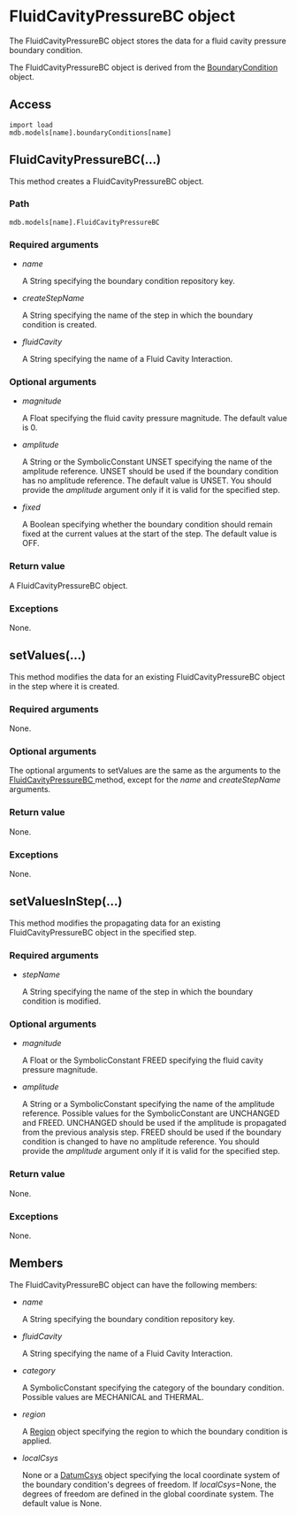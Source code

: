 # FluidCavityPressureBC object

The FluidCavityPressureBC object stores the data for a fluid cavity pressure boundary condition.

The FluidCavityPressureBC object is derived from the [BoundaryCondition](https://help.3ds.com/2022/english/DSSIMULIA_Established/SIMACAEKERRefMap/simaker-c-boundaryconditionpyc.htm?ContextScope=all) object.

## Access

```
import load
mdb.models[name].boundaryConditions[name]
```

## FluidCavityPressureBC(...)



This method creates a FluidCavityPressureBC object.



### Path

```
mdb.models[name].FluidCavityPressureBC
```

### Required arguments

- *name*

  A String specifying the boundary condition repository key.

- *createStepName*

  A String specifying the name of the step in which the boundary condition is created.

- *fluidCavity*

  A String specifying the name of a Fluid Cavity Interaction.

### Optional arguments

- *magnitude*

  A Float specifying the fluid cavity pressure magnitude. The default value is 0.

- *amplitude*

  A String or the SymbolicConstant UNSET specifying the name of the amplitude reference. UNSET should be used if the boundary condition has no amplitude reference. The default value is UNSET. You should provide the *amplitude* argument only if it is valid for the specified step.

- *fixed*

  A Boolean specifying whether the boundary condition should remain fixed at the current values at the start of the step. The default value is OFF.

### Return value

A FluidCavityPressureBC object.

### Exceptions

None.



## setValues(...)



This method modifies the data for an existing FluidCavityPressureBC object in the step where it is created.



### Required arguments

None.

### Optional arguments

The optional arguments to setValues are the same as the arguments to the [FluidCavityPressureBC ](https://help.3ds.com/2022/english/DSSIMULIA_Established/SIMACAEKERRefMap/simaker-c-fluidcavitypressurebcpyc.htm?ContextScope=all#simaker-fluidcavitypressurebcfluidcavitypressurebcpyc)method, except for the *name* and *createStepName* arguments.

### Return value

None.

### Exceptions

None.



## setValuesInStep(...)



This method modifies the propagating data for an existing FluidCavityPressureBC object in the specified step.



### Required arguments

- *stepName*

  A String specifying the name of the step in which the boundary condition is modified.

### Optional arguments

- *magnitude*

  A Float or the SymbolicConstant FREED specifying the fluid cavity pressure magnitude.

- *amplitude*

  A String or a SymbolicConstant specifying the name of the amplitude reference. Possible values for the SymbolicConstant are UNCHANGED and FREED. UNCHANGED should be used if the amplitude is propagated from the previous analysis step. FREED should be used if the boundary condition is changed to have no amplitude reference. You should provide the *amplitude* argument only if it is valid for the specified step.

### Return value

None.

### Exceptions

None.



## Members

The FluidCavityPressureBC object can have the following members:

- *name*

  A String specifying the boundary condition repository key.

- *fluidCavity*

  A String specifying the name of a Fluid Cavity Interaction.

- *category*

  A SymbolicConstant specifying the category of the boundary condition. Possible values are MECHANICAL and THERMAL.

- *region*

  A [Region](https://help.3ds.com/2022/english/DSSIMULIA_Established/SIMACAEKERRefMap/simaker-c-regionpyc.htm?ContextScope=all) object specifying the region to which the boundary condition is applied.

- *localCsys*

  None or a [DatumCsys](https://help.3ds.com/2022/english/DSSIMULIA_Established/SIMACAEKERRefMap/simaker-c-datumcsyspyc.htm?ContextScope=all) object specifying the local coordinate system of the boundary condition's degrees of freedom. If *localCsys*=None, the degrees of freedom are defined in the global coordinate system. The default value is None.